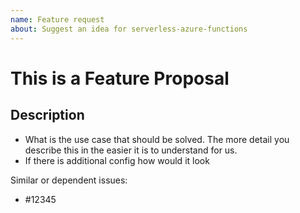 ```yaml
---
name: Feature request
about: Suggest an idea for serverless-azure-functions
---
```


<!--
1. Please check if an issue already exists. This feature may have already been requested
2. Check out and follow our Guidelines: https://github.com/serverless/serverless-azure-functions/blob/master/CONTRIBUTING.md
3. Fill out the whole template so we have a good overview of the issue
4. Do not remove any section of the template. If something is not applicable leave it empty but leave it in the Issue
5. Please follow the template, otherwise we'll have to ask you to update it
-->

# This is a Feature Proposal

## Description

- What is the use case that should be solved. The more detail you describe this in the easier it is to understand for us.
- If there is additional config how would it look

Similar or dependent issues:

- #12345
